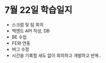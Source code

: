 # 7월 22일 학습일지

- 스크럼 및 팀 회의
- 백엔드 API 작성, DB
- BE 수업
- FE와 연동
- 버그 수정
- 시간을 기록할 새도 없이 회의하고 개발하고 반복..
